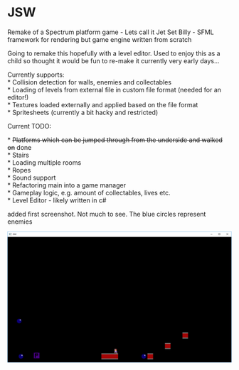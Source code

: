 # JSW
Remake of a Spectrum platform game - Lets call it Jet Set Billy - SFML framework for rendering but game engine written from scratch
<p>
Going to remake this hopefully with a level editor. Used to enjoy this as a child so thought it would be fun to re-make it
currently very early days...
<p>
Currently supports: <br>
* Collision detection for walls, enemies and collectables <br>
* Loading of levels from external file in custom file format (needed for an editor!) <br>
* Textures loaded externally and applied based on the file format <br>
* Spritesheets (currently a bit hacky and restricted) <br>
<p>
<p>
Current TODO: <p>
* <del>Platforms which can be jumped through from the underside and walked on</del> done <br>
* Stairs <br>
* Loading multiple rooms <br>
* Ropes <br>
* Sound support <br>
* Refactoring main into a game manager <br>
* Gameplay logic, e.g. amount of collectables, lives etc. <br>
* Level Editor - likely written in c# <p>
<p>
added first screenshot. Not much to see. The blue circles represent enemies

![alt text](screenshot.png)
